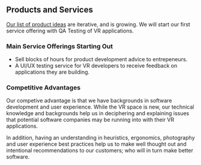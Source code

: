 ## Products and Services
[Our list of product ideas](https://github.com/Headlabs/product-ideas) are iterative, and is growing. We will start our first service offering with QA Testing of VR applications.

### Main Service Offerings Starting Out
*  Sell blocks of hours for product development advice to entrepeneurs.  
*  A UI/UX testing service for VR developers to receive feedback on applications they are building.

### Competitive Advantages
Our competive advantage is that we have backgrounds in software development and user experience. While the VR space is new, our technical knowledge and backgrounds help us in deciphering and explaining issues that potential software companies may be running into with their VR applications.

In addition, having an understanding in heuristics, ergonomics, photography and user experience best practices help us to make well thought out and intentional recommendations to our customers; who will in turn make better software.